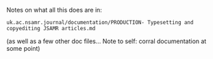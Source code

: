 Notes on what all this does are in:

`uk.ac.nsamr.journal/documentation/PRODUCTION- Typesetting and copyediting JSAMR articles.md`

(as well as a few other doc files... Note to self: corral documentation at some point)
